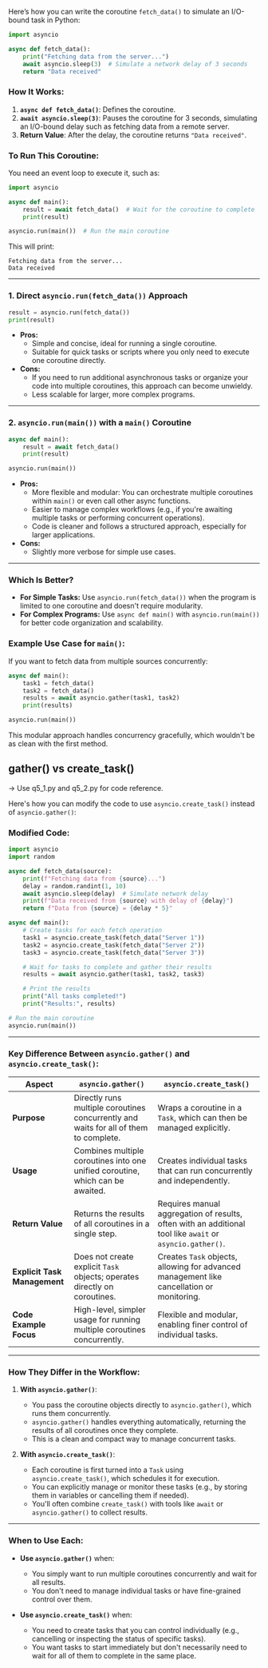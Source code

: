

Here’s how you can write the coroutine `fetch_data()` to simulate an I/O-bound task in Python:

```python
import asyncio

async def fetch_data():
    print("Fetching data from the server...")
    await asyncio.sleep(3)  # Simulate a network delay of 3 seconds
    return "Data received"
```

### How It Works:
1. **`async def fetch_data()`**: Defines the coroutine.
2. **`await asyncio.sleep(3)`**: Pauses the coroutine for 3 seconds, simulating an I/O-bound delay such as fetching data from a remote server.
3. **Return Value**: After the delay, the coroutine returns `"Data received"`.

### To Run This Coroutine:
You need an event loop to execute it, such as:

```python
import asyncio

async def main():
    result = await fetch_data()  # Wait for the coroutine to complete
    print(result)

asyncio.run(main())  # Run the main coroutine
```

This will print:
```
Fetching data from the server...
Data received
```


---

### 1. **Direct `asyncio.run(fetch_data())` Approach**
```python
result = asyncio.run(fetch_data())
print(result)
```
- **Pros:**
  - Simple and concise, ideal for running a single coroutine.
  - Suitable for quick tasks or scripts where you only need to execute one coroutine directly.
- **Cons:**
  - If you need to run additional asynchronous tasks or organize your code into multiple coroutines, this approach can become unwieldy.
  - Less scalable for larger, more complex programs.

---

### 2. **`asyncio.run(main())` with a `main()` Coroutine**
```python
async def main():
    result = await fetch_data()
    print(result)

asyncio.run(main())
```
- **Pros:**
  - More flexible and modular: You can orchestrate multiple coroutines within `main()` or even call other async functions.
  - Easier to manage complex workflows (e.g., if you're awaiting multiple tasks or performing concurrent operations).
  - Code is cleaner and follows a structured approach, especially for larger applications.
- **Cons:**
  - Slightly more verbose for simple use cases.

---

### Which Is Better?
- **For Simple Tasks:** Use `asyncio.run(fetch_data())` when the program is limited to one coroutine and doesn't require modularity.
- **For Complex Programs:** Use `async def main()` with `asyncio.run(main())` for better code organization and scalability.

### Example Use Case for `main()`:
If you want to fetch data from multiple sources concurrently:
```python
async def main():
    task1 = fetch_data()
    task2 = fetch_data()
    results = await asyncio.gather(task1, task2)
    print(results)

asyncio.run(main())
```
This modular approach handles concurrency gracefully, which wouldn't be as clean with the first method.

## gather() vs create_task()

-> Use q5_1.py and q5_2.py for code reference.

Here's how you can modify the code to use `asyncio.create_task()` instead of `asyncio.gather()`:

### Modified Code:
```python
import asyncio
import random

async def fetch_data(source):
    print(f"Fetching data from {source}...")
    delay = random.randint(1, 10)
    await asyncio.sleep(delay)  # Simulate network delay
    print(f"Data received from {source} with delay of {delay}")
    return f"Data from {source} = {delay * 5}"

async def main():
    # Create tasks for each fetch operation
    task1 = asyncio.create_task(fetch_data("Server 1"))
    task2 = asyncio.create_task(fetch_data("Server 2"))
    task3 = asyncio.create_task(fetch_data("Server 3"))

    # Wait for tasks to complete and gather their results
    results = await asyncio.gather(task1, task2, task3)

    # Print the results
    print("All tasks completed!")
    print("Results:", results)

# Run the main coroutine
asyncio.run(main())
```

---

### Key Difference Between `asyncio.gather()` and `asyncio.create_task()`:

| **Aspect**                  | **`asyncio.gather()`**                                                                                      | **`asyncio.create_task()`**                                                                 |
|-----------------------------|-----------------------------------------------------------------------------------------------------------|-------------------------------------------------------------------------------------------|
| **Purpose**                 | Directly runs multiple coroutines concurrently and waits for all of them to complete.                     | Wraps a coroutine in a `Task`, which can then be managed explicitly.                     |
| **Usage**                   | Combines multiple coroutines into one unified coroutine, which can be awaited.                            | Creates individual tasks that can run concurrently and independently.                    |
| **Return Value**            | Returns the results of all coroutines in a single step.                                                  | Requires manual aggregation of results, often with an additional tool like `await` or `asyncio.gather()`. |
| **Explicit Task Management** | Does not create explicit `Task` objects; operates directly on coroutines.                               | Creates `Task` objects, allowing for advanced management like cancellation or monitoring. |
| **Code Example Focus**       | High-level, simpler usage for running multiple coroutines concurrently.                                  | Flexible and modular, enabling finer control of individual tasks.                        |

---

### How They Differ in the Workflow:
1. **With `asyncio.gather()`**:
   - You pass the coroutine objects directly to `asyncio.gather()`, which runs them concurrently.
   - `asyncio.gather()` handles everything automatically, returning the results of all coroutines once they complete.
   - This is a clean and compact way to manage concurrent tasks.

2. **With `asyncio.create_task()`**:
   - Each coroutine is first turned into a `Task` using `asyncio.create_task()`, which schedules it for execution.
   - You can explicitly manage or monitor these tasks (e.g., by storing them in variables or cancelling them if needed).
   - You'll often combine `create_task()` with tools like `await` or `asyncio.gather()` to collect results.

---

### When to Use Each:
- **Use `asyncio.gather()`** when:
  - You simply want to run multiple coroutines concurrently and wait for all results.
  - You don't need to manage individual tasks or have fine-grained control over them.

- **Use `asyncio.create_task()`** when:
  - You need to create tasks that you can control individually (e.g., cancelling or inspecting the status of specific tasks).
  - You want tasks to start immediately but don't necessarily need to wait for all of them to complete in the same place.
